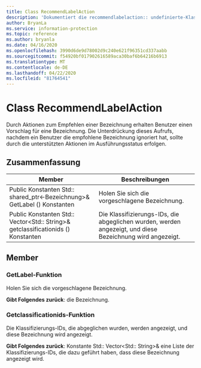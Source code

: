 ```yaml
---
title: Class RecommendLabelAction
description: 'Dokumentiert die recommendlabelaction:: undefinierte-Klasse des Microsoft Information Protection (MIP) SDK.'
author: BryanLa
ms.service: information-protection
ms.topic: reference
ms.author: bryanla
ms.date: 04/16/2020
ms.openlocfilehash: 3990d6de9d78002d9c240e621f96351cd337aabb
ms.sourcegitcommit: f54920bf017902616589aca30baf6b64216b6913
ms.translationtype: MT
ms.contentlocale: de-DE
ms.lasthandoff: 04/22/2020
ms.locfileid: "81764541"
---
```

# <a name="class-recommendlabelaction"></a>Class RecommendLabelAction 
Durch Aktionen zum Empfehlen einer Bezeichnung erhalten Benutzer einen Vorschlag für eine Bezeichnung. Die Unterdrückung dieses Aufrufs, nachdem ein Benutzer die empfohlene Bezeichnung ignoriert hat, sollte durch die unterstützten Aktionen im Ausführungsstatus erfolgen.
  
## <a name="summary"></a>Zusammenfassung
 Member                        | Beschreibungen                                
--------------------------------|---------------------------------------------
Public Konstanten Std:: shared_ptr\<-Bezeichnung\>& GetLabel () Konstanten  |  Holen Sie sich die vorgeschlagene Bezeichnung.
Public Konstanten Std:: Vector\<Std:: String\>& getclassificationids () Konstanten  |  Die Klassifizierungs-IDs, die abgeglichen wurden, werden angezeigt, und diese Bezeichnung wird angezeigt.
  
## <a name="members"></a>Member
  
### <a name="getlabel-function"></a>GetLabel-Funktion
Holen Sie sich die vorgeschlagene Bezeichnung.

  
**Gibt Folgendes zurück**: die Bezeichnung.
  
### <a name="getclassificationids-function"></a>Getclassificationids-Funktion
Die Klassifizierungs-IDs, die abgeglichen wurden, werden angezeigt, und diese Bezeichnung wird angezeigt.

  
**Gibt Folgendes zurück**: Konstante Std:: Vector<Std:: String>& eine Liste der Klassifizierungs-IDs, die dazu geführt haben, dass diese Bezeichnung angezeigt wird.